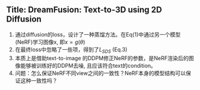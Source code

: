 ## Title: DreamFusion: Text-to-3D using 2D Diffusion
1. 通过diffusion的loss，设计了一种蒸馏方法。在Eq(1)中通过另一个模型(NeRF)学习图像x, 即$x=g(\theta)$
2. 在最终loss中忽略了一些项，得到了$L_{SDS}$ (Eq.3)
3. 本质上是借助text-to-image 的DDPM修正NeRF的参数，是NeRF渲染后的图像能够被训练好的DDPM去噪, 且应该符合text的condition。
4. 问题：怎么保证NeRF不同view之间的一致性？NeRF本身的模型结构可以保证这种一致性吗？